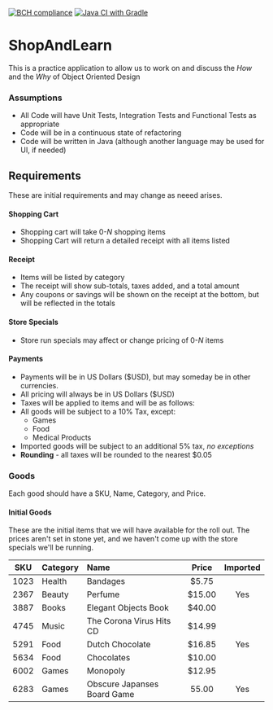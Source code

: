 [![BCH compliance](https://bettercodehub.com/edge/badge/MyTurnyet/ShopAndLearn?branch=master)](https://bettercodehub.com/)
[![Java CI with Gradle](https://github.com/MyTurnyet/ShopAndLearn/actions/workflows/gradle.yml/badge.svg)](https://github.com/MyTurnyet/ShopAndLearn/actions/workflows/gradle.yml)  

# ShopAndLearn
This is a practice application to allow us to work on and discuss the _How_ and the _Why_ of Object Oriented Design

### Assumptions
- All Code will have Unit Tests, Integration Tests and Functional Tests as appropriate
- Code will be in a continuous state of refactoring
- Code will be written in Java (although another language may be used for UI, if needed)


## Requirements
These are initial requirements and may change as neeed arises.

#### Shopping Cart
- Shopping cart will take 0-*N* shopping items
- Shopping Cart will return a detailed receipt with all items listed

#### Receipt
- Items will be listed by category 
- The receipt will show sub-totals, taxes added, and a total amount
- Any coupons or savings will be shown on the receipt at the bottom, but will be reflected in the totals

#### Store Specials
 - Store run specials may affect or change pricing of 0-*N* items
 
#### Payments
- Payments will be in US Dollars ($USD), but may someday be in other currencies.
- All pricing will always be in US Dollars ($USD)
- Taxes will be applied to items and will be as follows:
- All goods will be subject to a 10% Tax, except: 
    - Games
    - Food
    - Medical Products
- Imported goods will be subject to an additional 5% tax, *no exceptions*
- **Rounding** - all taxes will be rounded to the nearest $0.05
 
### Goods
Each good should have a SKU, Name, Category, and Price.

#### Initial Goods
These are the initial items that we will have available for the roll out.  The prices aren't set in stone yet, 
and we haven't come up with the store specials we'll be running.

| **SKU** | **Category** | **Name**  | **Price** | **Imported**
| :---: | :--- | :--- | :---: | :---:
| 1023 | Health | Bandages | $5.75 | 
| 2367 | Beauty | Perfume | $15.00 | Yes
| 3887 | Books | Elegant Objects Book  | $40.00 | 
| 4745 | Music | The Corona Virus Hits CD | $14.99 |
| 5291 | Food | Dutch Chocolate | $16.85 | Yes 
| 5634 | Food | Chocolates | $10.00 |  
| 6002 | Games | Monopoly | $12.95 |
| 6283 | Games | Obscure Japanses Board Game | 55.00 | Yes
